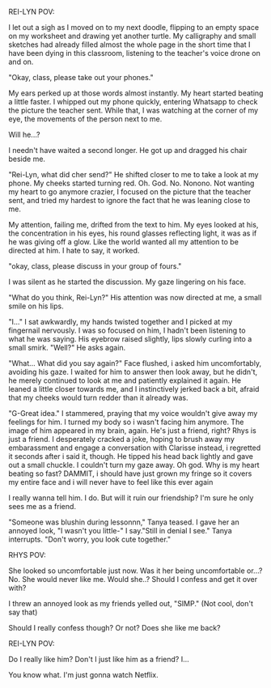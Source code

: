 REI-LYN POV:


I let out a sigh as I moved on to my next doodle, flipping to an empty space on my worksheet and drawing yet another turtle. My calligraphy and small sketches had already filled almost the whole page in the short time that I have been dying in this classroom, listening to the teacher's voice drone on and on. 

"Okay, class, please take out your phones." 

My ears perked up at those words almost instantly. My heart started beating a little faster. I whipped out my phone quickly, entering Whatsapp to check the picture the teacher sent. While that, I was watching at the corner of my eye, the movements of the person next to me. 

Will he...? 

I needn't have waited a second longer. He got up and dragged his chair beside me. 

"Rei-Lyn, what did cher send?" He shifted closer to me to take a look at my phone. My cheeks started turning red. Oh. God. No. Nonono. Not wanting my heart to go anymore crazier, I focused on the picture that the teacher sent, and tried my hardest to ignore the fact that he was leaning close to me. 

My attention, failing me, drifted from the text to him. My eyes looked at his, the concentration in his eyes, his round glasses reflecting light, it was as if he was giving off a glow. Like the world wanted all my attention to be directed at him. I hate to say, it worked.

"okay, class, please discuss in your group of fours." 

I was silent as he started the discussion. My gaze lingering on his face. 

"What do you think, Rei-Lyn?" His attention was now directed at me, a small smile on his lips.

"I..." I sat awkwardly, my hands twisted together and I picked at my fingernail nervously. I was so focused on him, I hadn't been listening to what he was saying. His eyebrow raised slightly, lips slowly curling into a small smirk. "Well?" He asks again. 

"What... What did you say again?" Face flushed, i asked him uncomfortably, avoiding his gaze. I waited for him to answer then look away, but he didn't, he merely continued to look at me and patiently explained it again. 
He leaned a little closer towards me, and I instinctively jerked back a bit, afraid that my cheeks would turn redder than it already was. 

"G-Great idea." I stammered, praying that my voice wouldn't give away my feelings for him. I turned my body so i wasn't facing him anymore. The image of him appeared in my brain, again. He's just a friend, right? Rhys is just a friend. 
I desperately cracked a joke, hoping to brush away my embarassment and engage a conversation with Clarisse instead, i regretted it seconds after i said it, though. He tipped his head back lightly and gave out a small chuckle. I couldn't turn my gaze away. Oh god. Why is my heart beating so fast? DAMMIT, i should have just grown my fringe so it covers my entire face and i will never have to feel like this ever again

I really wanna tell him. I do. But will it ruin our friendship? I'm sure he only sees me as a friend.

"Someone was blushin during lessonnn," Tanya teased. I gave her an annoyed look, "I wasn't you little-" I say."Still in denial I see." Tanya interrupts. "Don't worry, you look cute together." 

RHYS POV: 

She looked so uncomfortable just now. Was it her being uncomfortable or...? No. She would never like me. Would she..? Should I confess and get it over with? 

I threw an annoyed look as my friends yelled out, "SIMP." (Not cool, don't say that)

Should I really confess though? Or not? Does she like me back? 

REI-LYN POV:

Do I really like him? Don't I just like him as a friend? I... 

You know what. I'm just gonna watch Netflix. 



